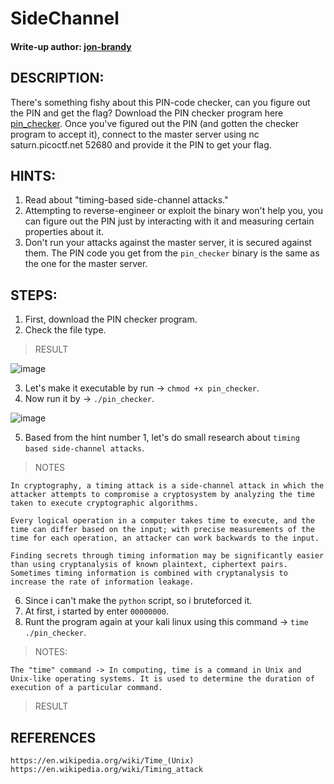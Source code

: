 # SideChannel
#### Write-up author: [jon-brandy](https://github.com/jon-brandy)
## DESCRIPTION:
There's something fishy about this PIN-code checker, can you figure out the PIN and get the flag? 
Download the PIN checker program here [pin_checker](). Once you've figured out the PIN (and gotten the checker program to accept it), 
connect to the master server using nc saturn.picoctf.net 52680 and provide it the PIN to get your flag.
## HINTS:
1. Read about "timing-based side-channel attacks."
2. Attempting to reverse-engineer or exploit the binary won't help you, you can figure out the PIN just by interacting with it and measuring certain properties about it.
3. Don't run your attacks against the master server, it is secured against them. The PIN code you get from the `pin_checker` binary is the same as the one for the master server.
## STEPS:
1. First, download the PIN checker program.
2. Check the file type.

> RESULT

![image](https://user-images.githubusercontent.com/70703371/182294601-2f86d474-a736-4790-8e0b-fb6c9c1eb75f.png)

3. Let's make it executable by run -> `chmod +x pin_checker`.
4. Now run it by -> `./pin_checker`.

![image](https://user-images.githubusercontent.com/70703371/182294796-ab384ba3-f2c8-4764-8f30-12bf0640c378.png)

5. Based from the hint number 1, let's do small research about `timing based side-channel attacks`.

> NOTES

```
In cryptography, a timing attack is a side-channel attack in which the attacker attempts to compromise a cryptosystem by analyzing the time taken to execute cryptographic algorithms. 

Every logical operation in a computer takes time to execute, and the time can differ based on the input; with precise measurements of the time for each operation, an attacker can work backwards to the input. 

Finding secrets through timing information may be significantly easier than using cryptanalysis of known plaintext, ciphertext pairs. Sometimes timing information is combined with cryptanalysis to increase the rate of information leakage.
```

6. Since i can't make the `python` script, so i bruteforced it.
7. At first, i started by enter `00000000`.
8. Runt the program again at your kali linux using this command -> `time ./pin_checker`.

> NOTES:

```
The "time" command -> In computing, time is a command in Unix and Unix-like operating systems. It is used to determine the duration of execution of a particular command.
```

> RESULT

## REFERENCES

```
https://en.wikipedia.org/wiki/Time_(Unix)
https://en.wikipedia.org/wiki/Timing_attack
```
